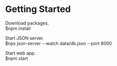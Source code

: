 # Getting Started 

Download packages.\
$npm install

Start JSON server.\
$npx json-server --watch data/db.json --port 8000

Start web app.\
$npm start
